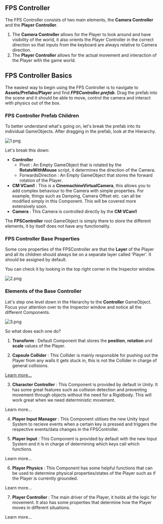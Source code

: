 ## FPS Controller
The FPS Controller consists of two main elements, the ****Camera Controller**** and the **Player Controller**. 

1. The **Camera Controller** allows for the Player to look around and have visibility of the world, it also orients the Player Controller in the correct direction so that inputs from the keyboard are always relative to Camera direction.
2. The **Player Controller** allows for the actual movement and interaction of the Player with the game world.

## FPS Controller Basics
The easiest way to begin using the FPS Controller is to navigate to __Assets/Prefabs/Player__ and find ___FPSController.prefab___. Drag the prefab into the scene and it should be able to move, control the camera and interact with physics out of the box. 

### FPS Controller Prefab Children

To better understand what's going on, let's break the prefab into its individual GameObjects. After dragging in the prefab, look at the Hierarchy.

![1.png]({{site.baseurl}}/1.png)

Let's break this down:

- **Controller**
	- Pivot : An Empty GameObject that is rotated by the __RotateWithMouse__ script, it determines the direction of the Camera.
    - ForwardsDirection : An Empty GameObject that stores the forward rotation of the Player.
- **CM VCam1** : This is a __CinemachineVirtualCamera__, this allows you to add complex behaviour to the Camera with simple properties. For example, things such as Damping, Camera Offset etc. can all be modified simply in this Component. This will be covered more extensively soon.
- **Camera** : This Camera is controlled directly by the **CM VCam1**

The **FPSController** root GameObject is simply there to store the different elements, it by itself does not have any functionality.

### FPS Controller Base Properties

Some core properties of the FPSController are that the __Layer__ of the Player and all its children should always be on a separate layer called 'Player'. It should be assigned by default.

You can check it by looking in the top right corner in the Inspector window.

![2.png]({{site.baseurl}}/2.png)


### Elements of the Base Controller

Let's step one level down in the Hierarchy to the **Controller** GameObject. Focus your attention over to the Inspector window and notice all the different Components.

![3.png]({{site.baseurl}}/3.png)

So what does each one do?

1. **Transform** : Default Component that stores the __position__, __rotation__ and __scale__ values of the Player.

2. **Capsule Collider** : This Collider is mainly responsible for pushing out the Player from any walls it gets stuck in, this is not the Collider in charge of general collisions. 

[Learn more...](controller/capsule_collider.md)

3. **Character Controller** : This Component is provided by default in Unity. It has some great features such as collision detection and preventing movement through objects without the need for a Rigidbody. This will work great when we need deterministic movement.

Learn more...

4. **Player Input Manager** : This Component utilises the new Unity Input System to recieve events when a certain key is pressed and triggers the respective events/data changes in the FPSController.


5. **Player Input** : This Component is provided by default with the new Input System and it is in charge of determining which keys call which functions.

Learn more...

6. **Player Physics** : This Component has some helpful functions that can be used to determine physical properties/states of the Player such as if the Player is currently grounded.

Learn more...

7. **Player Controller** : The main driver of the Player, it holds all the logic for movement. It also has some properties that determine how the Player moves in different situations.

Learn more...

